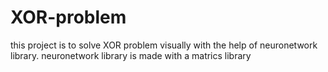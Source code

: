 # XOR-problem
this project is to solve XOR problem visually with the help of neuronetwork library. neuronetwork library is made with a matrics library
